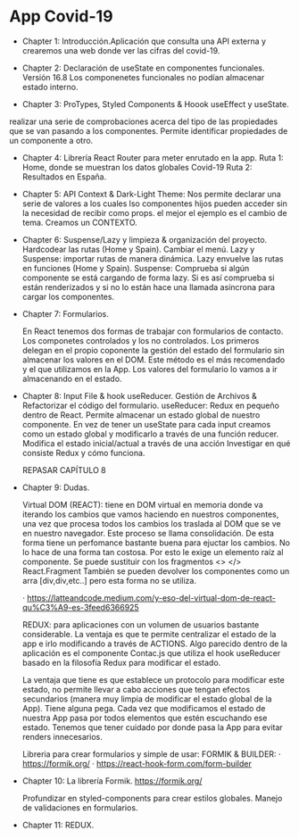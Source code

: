 # App Covid-19

- Chapter 1: Introducción.Aplicación que consulta una API externa y crearemos una web donde ver las cifras del covid-19.

- Chapter 2: Declaración de useState en componentes funcionales. Versión 16.8 Los componenetes funcionales no podían almacenar estado interno. 
- Chapter 3: ProTypes, Styled Components & Hoook useEffect y useState.

realizar una serie de comprobaciones acerca del tipo de las propiedades que se van pasando a los componentes. Permite identificar propiedades de un componente a otro.
- Chapter 4: Librería React Router para meter enrutado en la app.
    Ruta 1: Home, donde se muestran los datos globales Covid-19
    Ruta 2: Resultados en España.

- Chapter 5: API Context & Dark-Light Theme: Nos permite declarar una serie de valores a los cuales lso componentes hijos pueden acceder sin la necesidad de recibir como props. el mejor el ejemplo es el cambio de tema.
    Creamos un CONTEXTO.

- Chapter 6: Suspense/Lazy y limpieza & organización del proyecto. Hardcodear las rutas (Home y Spain).
    Cambiar el menú.
    Lazy y Suspense: importar rutas de manera dinámica.
    Lazy envuelve las rutas en funciones (Home y Spain).
    Suspense: Comprueba si algún componente se está cargando de forma lazy. Si es así comprueba si están renderizados y si no lo están hace una llamada asíncrona para cargar los componentes.

- Chapter 7: Formularios.

    En React tenemos dos formas de trabajar con formularios de contacto. Los componetes controlados y los no controlados. Los primeros delegan en el propio coponente la gestión del estado del formulario sin almacenar los valores en el DOM. Este método es el más recomendado y el que utilizamos en la App.
    Los valores del formulario lo vamos a ir almacenando en el estado.

- Chapter 8: Input File & hook useReducer.
    Gestión de Archivos & Refactorizar el código del formulario.
    useReducer: Redux en pequeño dentro de React. Permite almacenar un estado global de nuestro componente. En vez de tener un useState para cada input creamos como un estado global y modificarlo a través de una función reducer. Modifica el estado inicial/actual a través de una acción
    Investigar en qué consiste Redux y cómo funciona.

    REPASAR CAPÍTULO 8
    
- Chapter 9: Dudas.

    Virtual DOM (REACT): tiene en DOM  virtual en memoria donde va iterando los cambios que vamos haciendo en nuestros componentes, una vez que procesa todos los cambios los traslada al DOM que se ve en nuestro navegador. Este proceso se llama consolidación. De esta forma tiene un perfomance bastante buena para ejuctar los cambios. No lo hace de una forma tan costosa. Por esto le exige un elemento raíz al componente. Se puede sustituir con los fragmentos <> </> React.Fragment
    También se pueden devolver los componentes como un arra [div,div,etc..] pero esta forma no se utiliza.

    · https://latteandcode.medium.com/y-eso-del-virtual-dom-de-react-qu%C3%A9-es-3feed6366925

    REDUX: para aplicaciones con un volumen de usuarios bastante considerable. La ventaja es que te permite centralizar el estado de la app e irlo modificando a través de ACTIONS.
    Algo parecido dentro de la aplicación es el componente Contac.js que utiliza el hook useReducer basado en la filosofía Redux para modificar el estado.

    La ventaja que tiene es que establece un protocolo para modificar este estado, no permite llevar a cabo acciones que tengan efectos secundarios (manera muy limpia de modificar el estado global de la App). Tiene alguna pega. Cada vez que modificamos el estado de nuestra App pasa por todos elementos que estén escuchando ese estado. Tenemos que tener cuidado por donde pasa la App para evitar renders innecesarios.

    Libreria para crear formularios y simple de usar: FORMIK & BUILDER:
    · https://formik.org/
    · https://react-hook-form.com/form-builder

- Chapter 10: La librería Formik. https://formik.org/

    Profundizar en styled-components para crear estilos globales.
    Manejo de validaciones en formularios.

- Chapter 11: REDUX.